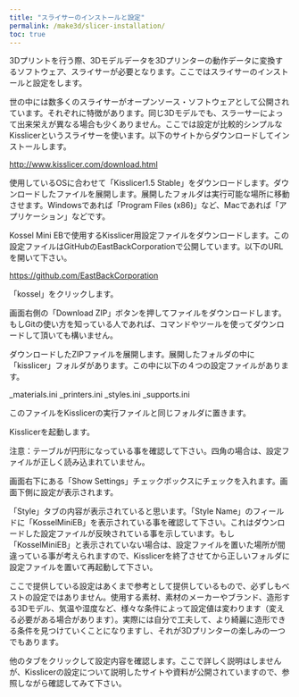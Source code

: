 ```yaml
---
title: "スライサーのインストールと設定"
permalink: /make3d/slicer-installation/
toc: true
---
```

3Dプリントを行う際、3Dモデルデータを3Dプリンターの動作データに変換するソフトウェア、スライサーが必要となります。ここではスライサーのインストールと設定をします。

世の中には数多くのスライサーがオープンソース・ソフトウェアとして公開されています。それぞれに特徴があります。同じ3Dモデルでも、スラーサーによって出来栄えが異なる場合も少くありません。ここでは設定が比較的シンプルなKisslicerというスライサーを使います。以下のサイトからダウンロードしてインストールします。

http://www.kisslicer.com/download.html

使用しているOSに合わせて「Kisslicer1.5 Stable」をダウンロードします。ダウンロードしたファイルを展開します。展開したフォルダは実行可能な場所に移動させます。Windowsであれば「Program Files (x86)」など、Macであれば「アプリケーション」などです。

Kossel Mini EBで使用するKisslicer用設定ファイルをダウンロードします。この設定ファイルはGitHubのEastBackCorporationで公開しています。以下のURLを開いて下さい。

https://github.com/EastBackCorporation

「kossel」をクリックします。

画面右側の「Download ZIP」ボタンを押してファイルをダウンロードします。もしGitの使い方を知っている人であれば、コマンドやツールを使ってダウンロードして頂いても構いません。

ダウンロードしたZIPファイルを展開します。展開したフォルダの中に「kisslicer」フォルダがあります。この中に以下の４つの設定ファイルがあります。

_materials.ini
_printers.ini
_styles.ini
_supports.ini

このファイルをKisslicerの実行ファイルと同じフォルダに置きます。

Kisslicerを起動します。

注意：テーブルが円形になっている事を確認して下さい。四角の場合は、設定ファイルが正しく読み込まれていません。

画面右下にある「Show Settings」チェックボックスにチェックを入れます。画面下側に設定が表示されます。

「Style」タブの内容が表示されていると思います。「Style Name」のフィールドに「KosselMiniEB」を表示されている事を確認して下さい。これはダウンロードした設定ファイルが反映されている事を示しています。もし「KosselMiniEB」と表示されていない場合は、設定ファイルを置いた場所が間違っている事が考えられますので、Kisslicerを終了させてから正しいフォルダに設定ファイルを置いて再起動して下さい。

ここで提供している設定はあくまで参考として提供しているもので、必ずしもベストの設定ではありません。使用する素材、素材のメーカーやブランド、造形する3Dモデル、気温や湿度など、様々な条件によって設定値は変わります（変える必要がある場合があります）。実際には自分で工夫して、より綺麗に造形できる条件を見つけていくことになりますし、それが3Dプリンターの楽しみの一つでもあります。

他のタブをクリックして設定内容を確認します。ここで詳しく説明はしませんが、Kisslicerの設定について説明したサイトや資料が公開されていますので、参照しながら確認してみて下さい。
